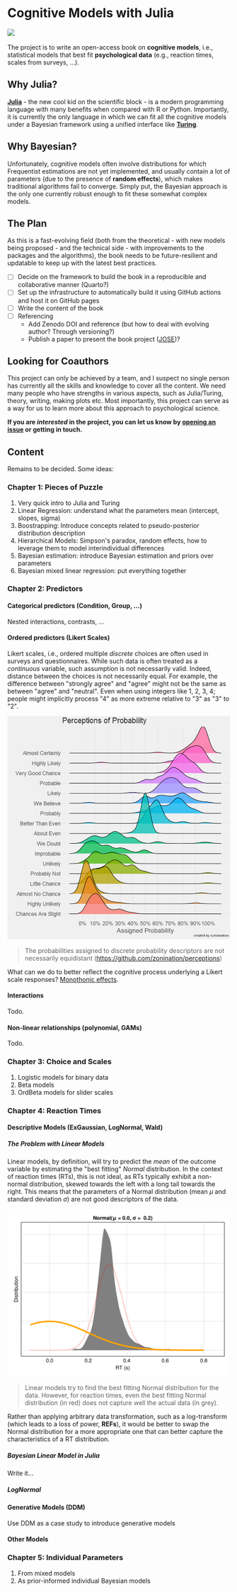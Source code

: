 # Cognitive Models with Julia

[![](https://img.shields.io/badge/status-looking_for_collaborators-orange)](https://github.com/DominiqueMakowski/CognitiveModels/issues)

The project is to write an open-access book on **cognitive models**, i.e., statistical models that best fit **psychological data** (e.g., reaction times, scales from surveys, ...).

## Why Julia?

[**Julia**](https://julialang.org/) - the new cool kid on the scientific block - is a modern programming language with many benefits when compared with R or Python.
Importantly, it is currently the only language in which we can fit all the cognitive models under a Bayesian framework using a unified interface like [**Turing**](https://turing.ml/).

## Why Bayesian?

Unfortunately, cognitive models often involve distributions for which Frequentist estimations are not yet implemented, and usually contain a lot of parameters (due to the presence of **random effects**), which makes traditional algorithms fail to converge.
Simply put, the Bayesian approach is the only one currently robust enough to fit these somewhat complex models.

## The Plan

As this is a fast-evolving field (both from the theoretical - with new models being proposed - and the technical side - with improvements to the packages and the algorithms), the book needs to be future-resilient and updatable to keep up with the latest best practices. 

- [ ] Decide on the framework to build the book in a reproducible and collaborative manner (Quarto?)
- [ ] Set up the infrastructure to automatically build it using GitHub actions and host it on GitHub pages
- [ ] Write the content of the book
- [ ] Referencing
  - Add Zenodo DOI and reference (but how to deal with evolving author? Through versioning?)
  - Publish a paper to present the book project ([JOSE](https://jose.theoj.org/))?


## Looking for Coauthors

This project can only be achieved by a team, and I suspect no single person has currently all the skills and knowledge to cover all the content. We need many people who have strengths in various aspects, such as Julia/Turing, theory, writing, making plots etc.
Most importantly, this project can serve as a way for us to learn more about this approach to psychological science. 

**If you are *interested* in the project, you can let us know by [opening an issue](https://github.com/DominiqueMakowski/CognitiveModels/issues) or getting in touch.**

## Content

Remains to be decided. Some ideas:

### Chapter 1: Pieces of Puzzle

1. Very quick intro to Julia and Turing
2. Linear Regression: understand what the parameters mean (intercept, slopes, sigma)
3. Boostrapping: Introduce concepts related to pseudo-posterior distribution description
4. Hierarchical Models: Simpson's paradox, random effects, how to leverage them to model interindividual differences
5. Bayesian estimation: introduce Bayesian estimation and priors over parameters
6. Bayesian mixed linear regression: put everything together

### Chapter 2: Predictors

#### Categorical predictors (Condition, Group, ...)

Nested interactions, contrasts, ...

#### Ordered predictors (Likert Scales)

Likert scales, i.e., ordered multiple *discrete* choices are often used in surveys and questionnaires. While such data is often treated as a *continuous* variable, such assumption is not necessarily valid. Indeed, distance between the choices is not necessarily equal. For example, the difference between "strongly agree" and "agree" might not be the same as between "agree" and "neutral". Even when using integers like 1, 2, 3, 4; people might implicitly process "4" as more extreme relative to "3" as "3" to "2".

![](media/probability_perception.png)

> The probabilities assigned to discrete probability descriptors are not necessarily equidistant (https://github.com/zonination/perceptions)

What can we do to better reflect the cognitive process underlying a Likert scale responses? [Monothonic effects](https://cran.r-project.org/web/packages/brms/vignettes/brms_monotonic.html).

#### Interactions

Todo. 

#### Non-linear relationships (polynomial, GAMs)

Todo. 

### Chapter 3: Choice and Scales

1. Logistic models for binary data
2. Beta models 
3. OrdBeta models for slider scales

### Chapter 4: Reaction Times

#### Descriptive Models (ExGaussian, LogNormal, Wald)

##### The Problem with Linear Models

Linear models, by definition, will try to predict the *mean* of the outcome variable by estimating the "best fitting" *Normal* distribution. In the context of reaction times (RTs), this is not ideal, as RTs typically exhibit a non-normal distribution, skewed towards the left with a long tail towards the right. This means that the parameters of a Normal distribution (mean $\mu$ and standard deviation $\sigma$) are not good descriptors of the data.

![](media/rt_normal.gif)

> Linear models try to find the best fitting Normal distribution for the data. However, for reaction times, even the best fitting Normal distribution (in red) does not capture well the actual data (in grey).

Rather than applying arbitrary data transformation, such as a log-transform (which leads to a loss of power, **REFs**), it would be better to swap the Normal distribution for a more appropriate one that can better capture the characteristics of a RT distribution.

##### Bayesian Linear Model in Julia

Write it...

##### LogNormal



#### Generative Models (DDM)

Use DDM as a case study to introduce generative models

#### Other Models

### Chapter 5: Individual Parameters

1. From mixed models
2. As prior-informed individual Bayesian models